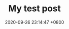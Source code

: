---
layout: post
title:  "My test post"
date:   2020-09-26 23:14:47 +0800
categories: jekyll update
---